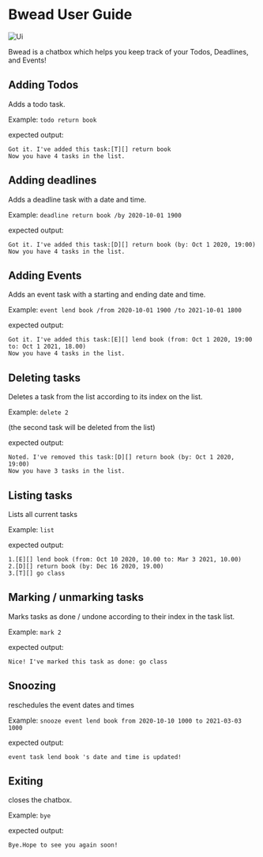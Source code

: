 # Bwead User Guide

![Ui](https://github.com/user-attachments/assets/cdb08fb4-0196-4223-84c1-b2d1a7e566a8)

Bwead is a chatbox which helps you keep track of your Todos, Deadlines, and Events!

## Adding Todos

Adds a todo task.

Example: `todo return book`

expected output:
```
Got it. I've added this task:[T][] return book
Now you have 4 tasks in the list.
```

## Adding deadlines

Adds a deadline task with a date and time.

Example: `deadline return book /by 2020-10-01 1900`

expected output:
```
Got it. I've added this task:[D][] return book (by: Oct 1 2020, 19:00)
Now you have 4 tasks in the list.
```
## Adding Events

Adds an event task with a starting and ending date and time.

Example: `event lend book /from 2020-10-01 1900 /to 2021-10-01 1800`

expected output:
```
Got it. I've added this task:[E][] lend book (from: Oct 1 2020, 19:00 to: Oct 1 2021, 18.00)
Now you have 4 tasks in the list.
```

## Deleting tasks

Deletes a task from the list according to its index on the list.

Example: `delete 2`

(the second task will be deleted from the list)

expected output: 
```
Noted. I've removed this task:[D][] return book (by: Oct 1 2020, 19:00)
Now you have 3 tasks in the list.
```

## Listing tasks

Lists all current tasks

Example: `list`

expected output: 
```
1.[E][] lend book (from: Oct 10 2020, 10.00 to: Mar 3 2021, 10.00)
2.[D][] return book (by: Dec 16 2020, 19.00)
3.[T][] go class
```

## Marking / unmarking tasks

Marks tasks as done / undone according to their index in the task list.

Example: `mark 2`

expected output: 
```
Nice! I've marked this task as done: go class
```

## Snoozing

reschedules the event dates and times 

Example: `snooze event lend book from 2020-10-10 1000 to 2021-03-03 1000`

expected output: 
```
event task lend book 's date and time is updated!
```

## Exiting

closes the chatbox.

Example: `bye`

expected output: 
```
Bye.Hope to see you again soon!
```
